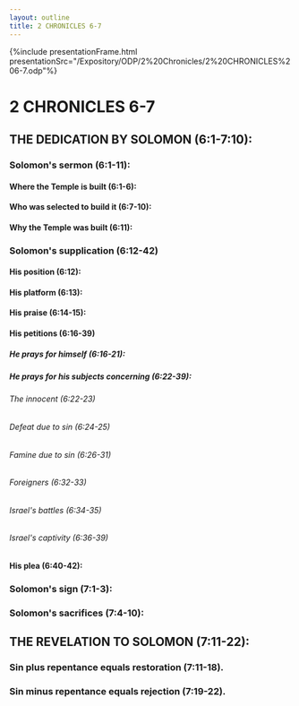 ```yaml
---
layout: outline
title: 2 CHRONICLES 6-7
---
```

{%include presentationFrame.html presentationSrc="/Expository/ODP/2%20Chronicles/2%20CHRONICLES%206-7.odp"%}

# 2 CHRONICLES 6-7 
## THE DEDICATION BY SOLOMON (6:1-7:10): 
###  Solomon\'s sermon (6:1-11): 
####  Where the Temple is built (6:1-6): 
####  Who was selected to build it (6:7-10): 
####  Why the Temple was built (6:11): 
###  Solomon\'s supplication (6:12-42) 
####  His position (6:12): 
####  His platform (6:13):
####  His praise (6:14-15): 
####  His petitions (6:16-39) 
#####  He prays for himself (6:16-21): 
#####  He prays for his subjects concerning (6:22-39): 
######  The innocent (6:22-23) 
######  Defeat due to sin (6:24-25) 
######  Famine due to sin (6:26-31) 
######  Foreigners (6:32-33) 
######  Israel\'s battles (6:34-35) 
######  Israel\'s captivity (6:36-39) 
####  His plea (6:40-42): 
###  Solomon\'s sign (7:1-3): 
###  Solomon\'s sacrifices (7:4-10): 
## THE REVELATION TO SOLOMON (7:11-22): 
###  Sin plus repentance equals restoration (7:11-18). 
###  Sin minus repentance equals rejection (7:19-22). 
